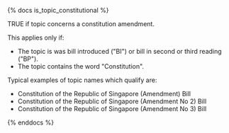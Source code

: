{% docs is_topic_constitutional %}

TRUE if topic concerns a constitution amendment.

This applies only if:

* The topic is was bill introduced ("BI") or bill in second or third reading ("BP").
* The topic contains the word "Constitution".

Typical examples of topic names which qualify are:

* Constitution of the Republic of Singapore (Amendment) Bill
* Constitution of the Republic of Singapore (Amendment No 2) Bill
* Constitution of the Republic of Singapore (Amendment No 3) Bill 

{% enddocs %}
